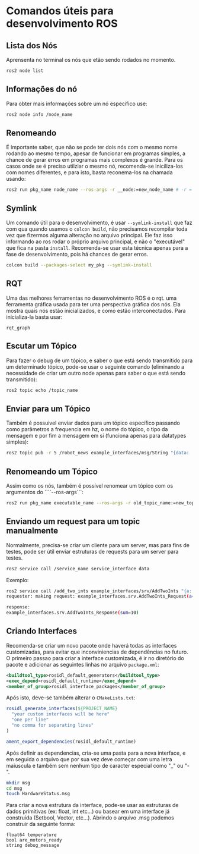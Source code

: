 # Comandos úteis para desenvolvimento ROS

## **Lista dos Nós**
Aprensenta no terminal os nós que etão sendo rodados no momento.
```bash
ros2 node list
```
## **Informações do nó**
Para obter mais informações sobre um nó especifico use:
```bash
ros2 node info /node_name
```
## **Renomeando**
É importante saber, que não se pode ter dois nós com o mesmo nome rodando ao mesmo tempo, apesar de funcionar em programas simples, a chance de gerar erros em programas mais complexos é grande. Para os casos onde se é preciso utilziar o mesmo nó, recomenda-se iniciliza-los com nomes diferentes, e para isto, basta reconema-los na chamada usando:
```bash
ros2 run pkg_name node_name --ros-args -r __node:=new_node_name # -r = --remap
```
## **Symlink**
Um comando útil para o desenvolvimento, é usar ```--symlink-install``` que faz com qua quando usamos o ```colcon build```, não precisamos recompilar toda vez que fizermos alguma alteração no arquivo principal. Ele faz isso informando ao ros rodar o próprio arquivo principal, e não o "executável" que fica na pasta ```install```. Recomenda-se usar esta técnica apenas para a fase de desenvolvimento, pois há chances de gerar erros.
```bash
colcon build --packages-select my_pkg --symlink-install
```

## **RQT**
Uma das melhores ferramentas no desenvolvimento ROS é o rqt. uma ferramenta gráfica usada para ter uma perspectiva gráfica dos nós. Ela mostra quais nós estão inicializados, e como estão interconectados. Para inicializa-la basta usar:
```
rqt_graph
```

## **Escutar um Tópico**
Para fazer o debug de um tópico, e saber o que está sendo transmitido para um determinado tópico, pode-se usar o seguinte comando (eliminando a necessidade de criar um outro node apenas para saber o que está sendo transmitido):
```bash
ros2 topic echo /topic_name
```

## **Enviar para um Tópico**
Também é possuivel enviar dados para um tópico específico passando como parâmetros a frequencia em hz, o nome do tópico, o tipo da mensagem e por fim a mensagem em si (funciona apenas para datatypes simples):
```bash
ros2 topic pub -r 5 /robot_news example_interfaces/msg/String "{data: 'Hello from terminal'}"
```

## **Renomeando um Tópico**
Assim como os nós,  também é possível renomear um tópico com os argumentos do ````--ros-args```:
```bash
ros2 run pkg_name executable_name --ros-args -r old_topic_name:=new_topic_name
```
## **Enviando um request para um topic manualmente**
Normalmente, precisa-se criar um cliente para um server, mas para fins de testes, pode ser útil enviar estruturas de requests para um server para testes.
```bash
ros2 service call /service_name service_interface data
```
Exemplo:
```bash
ros2 service call /add_two_ints example_interfaces/srv/AddTwoInts "{a: 3, b: 7}"
requester: making request: example_interfaces.srv.AddTwoInts_Request(a=3, b=7)

response:
example_interfaces.srv.AddTwoInts_Response(sum=10)
```

## **Criando Interfaces**
Recomenda-se criar um novo pacote onde haverá todas as interfaces customizadas, para evitar que inconviniencias de dependências no futuro. O primeiro passao para criar a interface customizada, é ir no diretório do pacote e adicionar as seguintes linhas no arquivo ```package.xml```:
```xml
<buildtool_type>rosidl_default_generators</buildtool_type>
<exec_depend>rosidl_default_runtime</exec_depend>
<member_of_group>rosidl_interface_packages</member_of_group>
```
Após isto, deve-se também alterar o ```CMakeLists.txt```:
```cmake
rosidl_generate_interfaces(${PROJECT_NAME}
  "your custom interfaces will be here"
  "one per line"
  "no comma for separating lines"
)

ament_export_dependencies(rosidl_default_runtime)
```
Após definir as dependencias, cria-se uma pasta para a nova interface, e em seguida o arquivo que por sua vez deve começar com uma letra maiuscula e também sem nenhum tipo de caracter especial como "_" ou "-".
```bash
mkdir msg
cd msg
touch HardwareStatus.msg
```
Para criar a nova estrutura da interface, pode-se usar as estruturas de dados primitivas (ex: float, int etc...) ou basear em uma interface já construida (Setbool, Vector, etc...). Abrindo o arquivo .msg podemos construir da seguinte forma:
```msg
float64 temperature
bool are_motors_ready
string debug_message    
```
